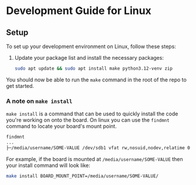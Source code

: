 # Development Guide for Linux

## Setup

To set up your development environment on Linux, follow these steps:

1. Update your package list and install the necessary packages:
    ```sh
    sudo apt update && sudo apt install make python3.12-venv zip
    ```

You should now be able to run the `make` command in the root of the repo to get started.

### A note on `make install`
`make install` is a command that can be used to quickly install the code you're working on onto the board. On linux you can use the `findmnt` command to locate your board's mount point.
```sh
findmnt
...
├─/media/username/SOME-VALUE /dev/sdb1 vfat rw,nosuid,nodev,relatime 0 0
```

For example, if the board is mounted at `/media/username/SOME-VALUE` then your install command will look like:
```sh
make install BOARD_MOUNT_POINT=/media/username/SOME-VALUE/
```
